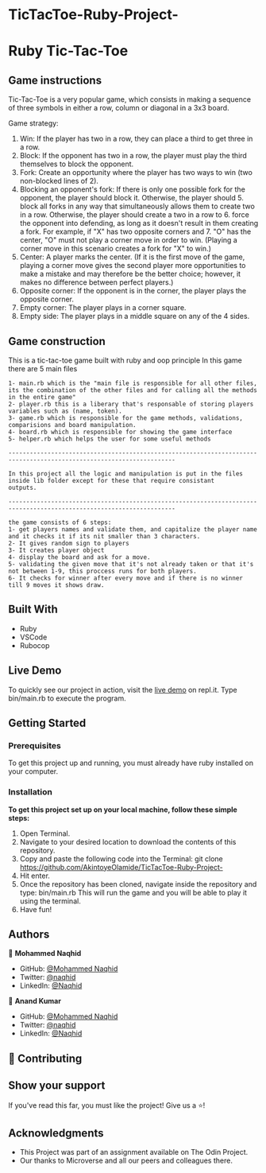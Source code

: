 # TicTacToe-Ruby-Project-

# Ruby Tic-Tac-Toe

## Game instructions

Tic-Tac-Toe is a very popular game, which consists in making a sequence of three symbols in either a row, column or diagonal in a 3x3 board.

Game strategy:

1. Win: If the player has two in a row, they can place a third to get three in a row.
2. Block: If the opponent has two in a row, the player must play the third themselves to block the opponent.
3. Fork: Create an opportunity where the player has two ways to win (two non-blocked lines of 2).
4. Blocking an opponent's fork: If there is only one possible fork for the opponent, the player should block it. Otherwise, the player should 5. block all forks in any way that simultaneously allows them to create two in a row. Otherwise, the player should create a two in a row to 6. force the opponent into defending, as long as it doesn't result in them creating a fork. For example, if "X" has two opposite corners and 7. "O" has the center, "O" must not play a corner move in order to win. (Playing a corner move in this scenario creates a fork for "X" to win.)
5. Center: A player marks the center. (If it is the first move of the game, playing a corner move gives the second player more opportunities to make a mistake and may therefore be the better choice; however, it makes no difference between perfect players.)
6. Opposite corner: If the opponent is in the corner, the player plays the opposite corner.
7. Empty corner: The player plays in a corner square.
8. Empty side: The player plays in a middle square on any of the 4 sides.

## Game construction

This is a tic-tac-toe game built with ruby and oop principle
In this game there are 5 main files

    1- main.rb which is the "main file is responsible for all other files, its the combination of the other files and for calling all the methods in the entire game"
    2- player.rb this is a liberary that's responsable of storing players variables such as (name, token).
    3- game.rb which is responsible for the game methods, validations, comparisions and board manipulation.
    4- board.rb which is responsible for showing the game interface
    5- helper.rb which helps the user for some useful methods

    ---------------------------------------------------------------------------------------------------------------------

    In this project all the logic and manipulation is put in the files inside lib folder except for these that require consistant
    outputs.

    ---------------------------------------------------------------------------------------------------------------------

    the game consists of 6 steps:
    1- get players names and validate them, and capitalize the player name and it checks it if its nit smaller than 3 characters.
    2- It gives random sign to players
    3- It creates player object
    4- display the board and ask for a move.
    5- validating the given move that it's not already taken or that it's not between 1-9, this proccess runs for both players.
    6- It checks for winner after every move and if there is no winner till 9 moves it shows draw.

## Built With

- Ruby
- VSCode
- Rubocop

## Live Demo

To quickly see our project in action, visit the [live demo](https://repl.it/@MkrtichSargsyan/TicTacToe-Ruby-Project-#bin/main.rb) on repl.it. Type bin/main.rb to execute the program.

## Getting Started

### Prerequisites

To get this project up and running, you must already have ruby installed on your computer.

### Installation

**To get this project set up on your local machine, follow these simple steps:**

1. Open Terminal.
2. Navigate to your desired location to download the contents of this repository.
3. Copy and paste the following code into the Terminal:
   git clone https://github.com/AkintoyeOlamide/TicTacToe-Ruby-Project-
4. Hit enter.
5. Once the repository has been cloned, navigate inside the repository and type:
   bin/main.rb
   This will run the game and you will be able to play it using the terminal.
6. Have fun!

## Authors

👤 **Mohammed Naqhid**

- GitHub: [@Mohammed Naqhid ](https://github.com/Naqhid)
- Twitter: [@naqhid](https://twitter.com/naqhid)
- LinkedIn: [@Naqhid](https://www.linkedin.com/in/mohammed-naqhid-ab3080189/)

👤 **Anand Kumar**

- GitHub: [@Mohammed Naqhid ](https://github.com/Naqhid)
- Twitter: [@naqhid](https://twitter.com/naqhid)
- LinkedIn: [@Naqhid](https://www.linkedin.com/in/mohammed-naqhid-ab3080189/)

## :handshake: Contributing

## Show your support

If you've read this far, you must like the project! Give us a :star:️!

## Acknowledgments

- This Project was part of an assignment available on The Odin Project.
- Our thanks to Microverse and all our peers and colleagues there.
